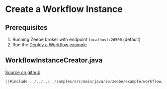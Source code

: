 # Create a Workflow Instance

## Prerequisites

1. Running Zeebe broker with endpoint `localhost:26500` (default)
1. Run the [Deploy a Workflow example](/java-client-examples/workflow-deploy.html)

## WorkflowInstanceCreator.java

[Source on github](https://github.com/zeebe-io/zeebe/tree/{{commit}}/samples/src/main/java/io/zeebe/example/workflow/WorkflowInstanceCreator.java)

```java
{{#include ../../../../samples/src/main/java/io/zeebe/example/workflow/WorkflowInstanceCreator.java}}
```

